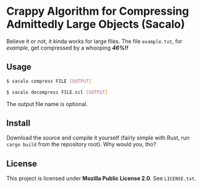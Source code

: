 # Crappy Algorithm for Compressing Admittedly Large Objects (Sacalo)

Believe it or not, it kinda works for large files. The file `example.txt`, for _example_, get compressed by a whooping **_46%!!_**

## Usage

```bash
$ sacalo compress FILE [OUTPUT]
```
```bash
$ sacalo decompress FILE.scl [OUTPUT]
```

The output file name is optional.

## Install 

Download the source and compile it yourself (fairly simple with Rust, run `cargo build` from the repository root).
Why would you, tho?


## License

This project is licensed under **Mozilla Public License 2.0**. See `LICENSE.txt`.